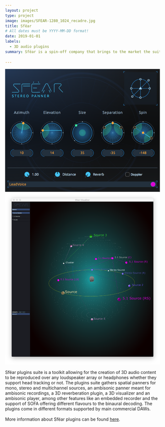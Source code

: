 ```yaml
---
layout: project
type: project
image: images/SFEAR-1280_1024_recadre.jpg
title: Sfëar
# All dates must be YYYY-MM-DD format!
date: 2019-01-01
labels:
  - 3D audio plugins
summary: Sfëar is a spin-off company that brings to the market the suite of plugins developed at Eurecat. 

---
```

<div class="ui small rounded images">
  <img class="ui image" src="../images/sfear_stereo_panner.png">
  <img class="ui image" src="../images/VisualizerBinaural.png">

</div>

Sfëar plugins suite is a toolkit allowing for the creation of 3D audio content to be reproduced over any loudspeaker array or headphones whether they support head tracking or not. The plugins suite gathers spatial panners for mono, stereo and multichannel sources, an ambisonic panner meant for ambisonic recordings, a 3D reverberation plugin, a 3D visualizer and an ambisonic player, among other features like an embedded recorder and the support of SOFA offering different flavours to the binaural decoding. The plugins come in different formats supported by main commercial DAWs.<br />
<br />
More information about Sfëar plugins can be found [here](http://qrush.space/).<br /><br />
